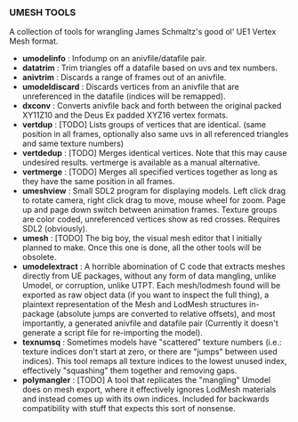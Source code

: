 ### UMESH TOOLS

A collection of tools for wrangling James Schmaltz's good ol' UE1 Vertex Mesh
format.

- **umodelinfo** : Infodump on an anivfile/datafile pair.
- **datatrim** : Trim triangles off a datafile based on uvs and tex numbers.
- **anivtrim** : Discards a range of frames out of an anivfile.
- **umodeldiscard** : Discards vertices from an anivfile that are unreferenced
  in the datafile (indices will be remapped).
- **dxconv** : Converts anivfile back and forth between the original packed
  XY11Z10 and the Deus Ex padded XYZ16 vertex formats.
- **vertdup** : [TODO] Lists groups of vertices that are identical.
  (same position in all frames, optionally also same uvs in all referenced
  triangles and same texture numbers)
- **vertdedup** : [TODO] Merges identical vertices. Note that this may cause
  undesired results. vertmerge is available as a manual alternative.
- **vertmerge** : [TODO] Merges all specified vertices together as long as they
  have the same position in all frames.
- **umeshview** : Small SDL2 program for displaying models. Left click drag to
  rotate camera, right click drag to move, mouse wheel for zoom. Page up and
  page down switch between animation frames. Texture groups are color coded,
  unreferenced vertices show as red crosses. Requires SDL2 (obviously).
- **umesh** : [TODO] The big boy, the visual mesh editor that I initially
  planned to make. Once this one is done, all the other tools will be obsolete.
- **umodelextract** : A horrible abomination of C code that extracts meshes
  directly from UE packages, without any form of data mangling, unlike Umodel,
  or corruption, unlike UTPT. Each mesh/lodmesh found will be exported as raw
  object data (if you want to inspect the full thing), a plaintext
  representation of the Mesh and LodMesh structures in-package (absolute jumps
  are converted to relative offsets), and most importantly, a generated
  anivfile and datafile pair (Currently it doesn't generate a script file for
  re-importing the model).
- **texnumsq** : Sometimes models have "scattered" texture numbers (i.e.:
  texture indices don't start at zero, or there are "jumps" between used
  indices). This tool remaps all texture indices to the lowest unused index,
  effectively "squashing" them together and removing gaps.
- **polymangler** : [TODO] A tool that replicates the "mangling" Umodel does on
  mesh export, where it effectively ignores LodMesh materials and instead comes
  up with its own indices. Included for backwards compatibility with stuff that
  expects this sort of nonsense.
